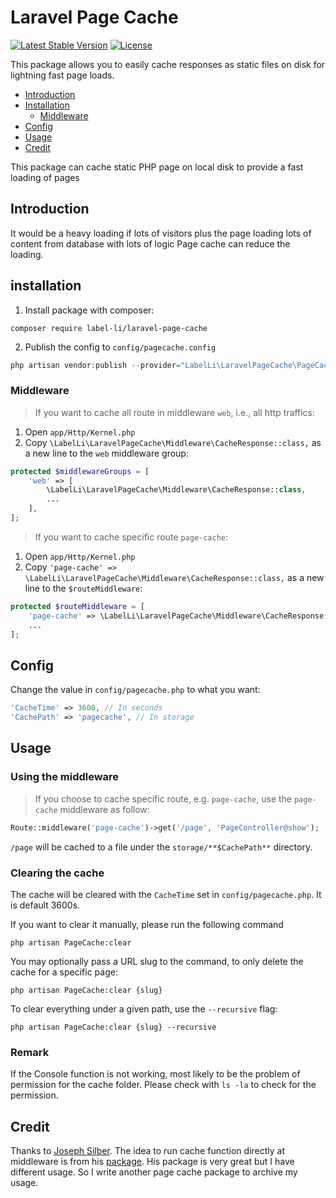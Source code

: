 # Laravel Page Cache
[![Latest Stable Version](http://poser.pugx.org/label-li/laravel-page-cache/v)](https://packagist.org/packages/label-li/laravel-page-cache) 
[![License](http://poser.pugx.org/label-li/laravel-page-cache/license)](https://packagist.org/packages/label-li/laravel-page-cache)

This package allows you to easily cache responses as static files on disk for lightning fast page loads.

- [Introduction](#introduction)
- [Installation](#installation)
    - [Middleware](#middleware)
- [Config](#config)
- [Usage](#usage)
- [Credit](#credit)

This package can cache static PHP page on local disk to provide a fast loading of pages

## Introduction
It would be a heavy loading if lots of visitors plus the page loading lots of content from database with lots of logic
Page cache can reduce the loading.

## installation
1) Install package with composer:
```
composer require label-li/laravel-page-cache
```

2) Publish the config to `config/pagecache.config`
```php
php artisan vendor:publish --provider="LabelLi\LaravelPageCache\PageCacheServiceProvider"
```

### Middleware
> If you want to cache all route in middleware `web`, i.e., all http traffics:
1) Open `app/Http/Kernel.php`
2) Copy `\LabelLi\LaravelPageCache\Middleware\CacheResponse::class,` as a new line to the `web` middleware group:

```php
protected $middlewareGroups = [
    'web' => [
        \LabelLi\LaravelPageCache\Middleware\CacheResponse::class,
        ...
    ],
];
```

> If you want to cache specific route `page-cache`:
1) Open `app/Http/Kernel.php`
2) Copy `'page-cache' => \LabelLi\LaravelPageCache\Middleware\CacheResponse::class,` as a new line to the `$routeMiddleware`:

```php
protected $routeMiddleware = [
    'page-cache' => \LabelLi\LaravelPageCache\Middleware\CacheResponse::class,
    ...
];
```

## Config
Change the value in `config/pagecache.php` to what you want:
```php
'CacheTime' => 3600, // In seconds
'CachePath' => 'pagecache', // In storage
```


## Usage

### Using the middleware

> If you choose to cache specific route, e.g. `page-cache`, use the `page-cache` middleware as follow:

```php
Route::middleware('page-cache')->get('/page', 'PageController@show');
```

`/page` will be cached to a file under the `storage/**$CachePath**` directory.


### Clearing the cache

The cache will be cleared with the `CacheTime` set in `config/pagecache.php`.
It is default 3600s.

If you want to clear it manually, please run the following command

```
php artisan PageCache:clear
```

You may optionally pass a URL slug to the command, to only delete the cache for a specific page:

```
php artisan PageCache:clear {slug}
```

To clear everything under a given path, use the `--recursive` flag:

```
php artisan PageCache:clear {slug} --recursive
```

### Remark
If the Console function is not working, most likely to be the problem of permission for the cache folder.
Please check with `ls -la` to check for the permission.


## Credit
Thanks to [Joseph Silber](https://github.com/JosephSilber). 
The idea to run cache function directly at middleware is from his [package](https://github.com/JosephSilber/page-cache). 
His package is very great but I have different usage. So I write another page cache package to archive my usage.
